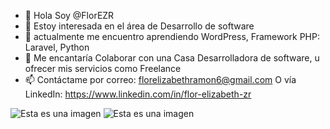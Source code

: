 - 👋 Hola Soy @FlorEZR
- 👀 Estoy interesada en el área de
 Desarrollo de software
- 🌱 actualmente me encuentro aprendiendo
WordPress, Framework PHP: Laravel, Python
- 💞️ Me encantaría Colaborar con una Casa 
Desarrolladora de software, u ofrecer mis
servicios como Freelance
- 📫 Contáctame por correo:
florelizabethramon6@gmail.com
O vía LinkedIn:
https://www.linkedin.com/in/flor-elizabeth-zr


![Esta es una imagen](https://brandlogos.net/wp-content/uploads/2012/04/php-logo-vector-01.png)
![Esta es una imagen](https://brandlogos.net/wp-content/uploads/2012/04/html5-logo-vector-01.png)

<!---
FlorEZR/FlorEZR is a ✨ special ✨ repository because its `README.md` (this file) appears on your GitHub profile.
You can click the Preview link to take a look at your changes.
--->
